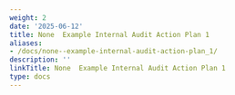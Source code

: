 ```yaml
---
weight: 2
date: '2025-06-12'
title: None  Example Internal Audit Action Plan 1
aliases:
- /docs/none--example-internal-audit-action-plan_1/
description: ''
linkTitle: None  Example Internal Audit Action Plan 1
type: docs
---
```


